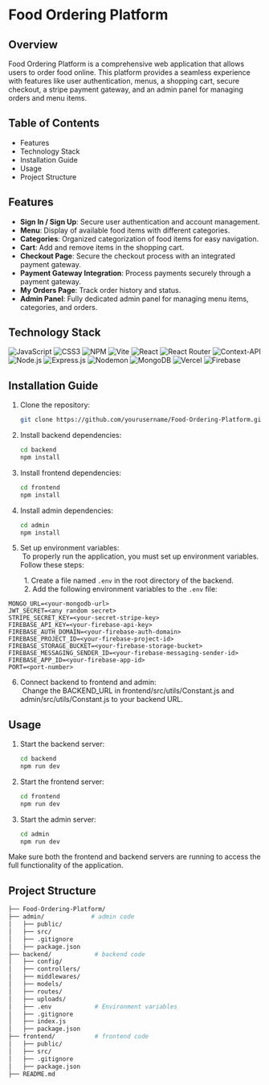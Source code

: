 # Food Ordering Platform

## Overview

Food Ordering Platform is a comprehensive web application that allows users to order food online. This platform provides a seamless experience with features like user authentication, menus, a shopping cart, secure checkout, a stripe payment gateway, and an admin panel for managing orders and menu items.

## Table of Contents

- Features
- Technology Stack
- Installation Guide
- Usage
- Project Structure

## Features

- **Sign In / Sign Up**: Secure user authentication and account management.
- **Menu**: Display of available food items with different categories.
- **Categories**: Organized categorization of food items for easy navigation.
- **Cart**: Add and remove items in the shopping cart.
- **Checkout Page**: Secure the checkout process with an integrated payment gateway.
- **Payment Gateway Integration**: Process payments securely through a payment gateway.
- **My Orders Page**: Track order history and status.
- **Admin Panel**: Fully dedicated admin panel for managing menu items, categories, and orders.

## Technology Stack
![JavaScript](https://img.shields.io/badge/javascript-%23323330.svg?style=for-the-badge&logo=javascript&logoColor=%23F7DF1E) ![CSS3](https://img.shields.io/badge/css3-%231572B6.svg?style=for-the-badge&logo=css3&logoColor=white) ![NPM](https://img.shields.io/badge/NPM-%23CB3837.svg?style=for-the-badge&logo=npm&logoColor=white) ![Vite](https://img.shields.io/badge/vite-%23646CFF.svg?style=for-the-badge&logo=vite&logoColor=white) ![React](https://img.shields.io/badge/react-%2320232a.svg?style=for-the-badge&logo=react&logoColor=%2361DAFB) ![React Router](https://img.shields.io/badge/React_Router-CA4245?style=for-the-badge&logo=react-router&logoColor=white) ![Context-API](https://img.shields.io/badge/Context--Api-000000?style=for-the-badge&logo=react) ![Node.js](https://img.shields.io/badge/-Node.js-339933?logo=node.js&logoColor=white&style=for-the-badge) ![Express.js](https://img.shields.io/badge/express.js-%23404d59.svg?style=for-the-badge&logo=express&logoColor=%2361DAFB) ![Nodemon](https://img.shields.io/badge/NODEMON-%23323330.svg?style=for-the-badge&logo=nodemon&logoColor=%BBDEAD) ![MongoDB](https://img.shields.io/badge/-MongoDB-47A248?logo=mongodb&logoColor=white&style=for-the-badge) ![Vercel](https://img.shields.io/badge/vercel-%23000000.svg?style=for-the-badge&logo=vercel&logoColor=white) ![Firebase](https://img.shields.io/badge/firebase-a08021?style=for-the-badge&logo=firebase&logoColor=ffcd34)

## Installation Guide

1. Clone the repository:
   ```bash
   git clone https://github.com/yourusername/Food-Ordering-Platform.git
2. Install backend dependencies:
   ```bash
   cd backend
   npm install
3. Install frontend dependencies:
   ```bash
   cd frontend
   npm install
4. Install admin dependencies:
   ```bash
   cd admin
   npm install
5. Set up environment variables:\
&nbsp;To properly run the application, you must set up environment variables. Follow these steps:

&nbsp;&nbsp;&nbsp;&nbsp;&nbsp;&nbsp;&nbsp;&nbsp;1. Create a file named `.env` in the root directory of the backend.\
&nbsp;&nbsp;&nbsp;&nbsp;&nbsp;&nbsp;&nbsp;&nbsp;2. Add the following environment variables to the `.env` file:

   ```plaintext
   MONGO_URL=<your-mongodb-url>
   JWT_SECRET=<any random secret>
   STRIPE_SECRET_KEY=<your-secret-stripe-key>
   FIREBASE_API_KEY=<your-firebase-api-key>
   FIREBASE_AUTH_DOMAIN=<your-firebase-auth-domain>
   FIREBASE_PROJECT_ID=<your-firebase-project-id>
   FIREBASE_STORAGE_BUCKET=<your-firebase-storage-bucket>
   FIREBASE_MESSAGING_SENDER_ID=<your-firebase-messaging-sender-id>
   FIREBASE_APP_ID=<your-firebase-app-id>
   PORT=<port-number>
```
6. Connect backend to frontend and admin:\
&nbsp;Change the BACKEND_URL in frontend/src/utils/Constant.js and admin/src/utils/Constant.js to your backend URL.

## Usage

1. Start the backend server:
   ```bash
   cd backend
   npm run dev
2. Start the frontend server:
   ```bash
   cd frontend
   npm run dev
2. Start the admin server:
   ```bash
   cd admin
   npm run dev
Make sure both the frontend and backend servers are running to access the full functionality of the application.

## Project Structure
```bash
├── Food-Ordering-Platform/
├── admin/             # admin code
│   ├── public/
│   ├── src/
│   ├── .gitignore
│   ├── package.json
├── backend/            # backend code
│   ├── config/
│   ├── controllers/
│   ├── middlewares/
│   ├── models/
│   ├── routes/
│   ├── uploads/
│   ├── .env            # Environment variables
│   ├── .gitignore
│   ├── index.js
│   ├── package.json
├── frontend/           # frontend code
│   ├── public/
│   ├── src/
│   ├── .gitignore
│   ├── package.json
├── README.md
